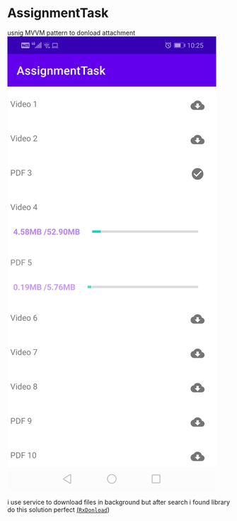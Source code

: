 # AssignmentTask
usnig MVVM pattern to donload attachment 
<img src="1pic.jpg" width=“200”/>

i use service to download files in background but after search i found library do this solution perfect 
[(`RxDonload`]( https://github.com/ssseasonnn/RxDownload))

